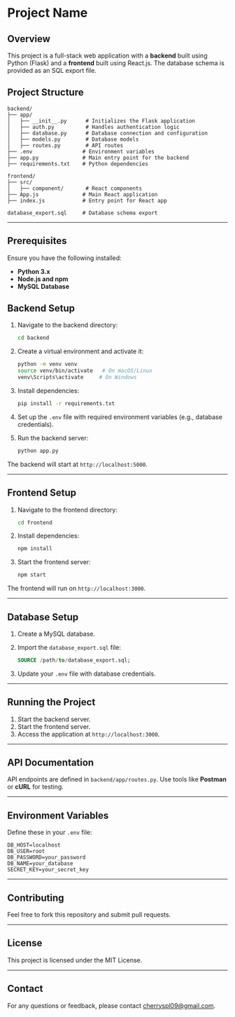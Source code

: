 # Project Name

## Overview
This project is a full-stack web application with a **backend** built using Python (Flask) and a **frontend** built using React.js. The database schema is provided as an SQL export file.

## Project Structure

```
backend/
├── app/
│   ├── __init__.py      # Initializes the Flask application
│   ├── auth.py          # Handles authentication logic
│   ├── database.py      # Database connection and configuration
│   ├── models.py        # Database models
│   ├── routes.py        # API routes
├── .env                # Environment variables
├── app.py              # Main entry point for the backend
├── requirements.txt    # Python dependencies

frontend/
├── src/
│   ├── component/       # React components
├── App.js              # Main React application
├── index.js            # Entry point for React app

database_export.sql     # Database schema export
```

---

## Prerequisites

Ensure you have the following installed:
- **Python 3.x**
- **Node.js and npm**
- **MySQL Database**

## Backend Setup

1. Navigate to the backend directory:
   ```bash
   cd backend
   ```

2. Create a virtual environment and activate it:
   ```bash
   python -m venv venv
   source venv/bin/activate   # On macOS/Linux
   venv\Scripts\activate     # On Windows
   ```

3. Install dependencies:
   ```bash
   pip install -r requirements.txt
   ```

4. Set up the `.env` file with required environment variables (e.g., database credentials).

5. Run the backend server:
   ```bash
   python app.py
   ```

The backend will start at `http://localhost:5000`.

---

## Frontend Setup

1. Navigate to the frontend directory:
   ```bash
   cd frontend
   ```

2. Install dependencies:
   ```bash
   npm install
   ```

3. Start the frontend server:
   ```bash
   npm start
   ```

The frontend will run on `http://localhost:3000`.

---

## Database Setup

1. Create a MySQL database.
2. Import the `database_export.sql` file:
   ```sql
   SOURCE /path/to/database_export.sql;
   ```

3. Update your `.env` file with database credentials.

---

## Running the Project

1. Start the backend server.
2. Start the frontend server.
3. Access the application at `http://localhost:3000`.

---

## API Documentation
API endpoints are defined in `backend/app/routes.py`. Use tools like **Postman** or **cURL** for testing.

---

## Environment Variables
Define these in your `.env` file:
```
DB_HOST=localhost
DB_USER=root
DB_PASSWORD=your_password
DB_NAME=your_database
SECRET_KEY=your_secret_key
```

---

## Contributing
Feel free to fork this repository and submit pull requests.

---

## License
This project is licensed under the MIT License.

---

## Contact
For any questions or feedback, please contact cherryspl09@gmail.com.

